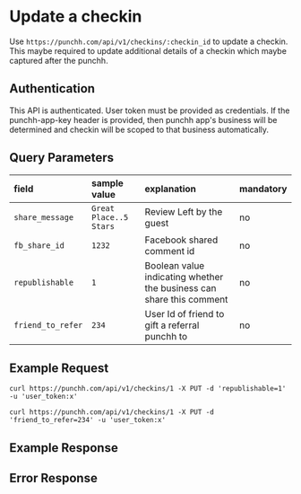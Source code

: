 # Update a checkin

<p>Use <code>https://punchh.com/api/v1/checkins/:checkin_id</code> to update a checkin. This maybe required to update additional details of a checkin which maybe captured after the punchh.</p>
<h2><a aria-hidden="true" href="#authentication" class="anchor" id="user-content-authentication"><span class="octicon octicon-link"></span></a>Authentication</h2>
<p>This API is authenticated. User token must be provided as credentials.
If the punchh-app-key header is provided, then punchh app's business will be determined and checkin will be scoped to that business automatically.</p>
<h2><a aria-hidden="true" href="#query-parameters" class="anchor" id="user-content-query-parameters"><span class="octicon octicon-link"></span></a>Query Parameters</h2>
<table>
	<thead>
		<tr>
			<th align="left"><strong>field</strong></th>
			<th align="left"><strong>sample value</strong></th>
			<th align="left"><strong>explanation</strong></th>
			<th align="left"><strong>mandatory</strong></th>
		</tr>
	</thead>
	<tbody>
		<tr>
			<td align="left"><code>share_message</code></td>
			<td align="left"><code>Great Place..5 Stars</code></td>
			<td align="left">Review Left by the guest</td>
			<td align="left">no</td>
		</tr>
		<tr>
			<td align="left"><code>fb_share_id</code></td>
			<td align="left"><code>1232</code></td>
			<td align="left">Facebook shared comment id</td>
			<td align="left">no</td>
		</tr>
		<tr>
		<td align="left"><code>republishable</code></td>
		<td align="left"><code>1</code></td>
		<td align="left">Boolean value indicating whether the business can share this comment</td>
		<td align="left">no</td>
		</tr>
		<tr>
		<td align="left"><code>friend_to_refer</code></td>
		<td align="left"><code>234</code></td>
		<td align="left">User Id of friend to gift a referral punchh to</td>
		<td align="left">no</td>
		</tr>
	</tbody>
</table>
<h2><a aria-hidden="true" href="#example-request" class="anchor" id="user-content-example-request"><span class="octicon octicon-link"></span></a>Example Request</h2>
<p><code>curl https://punchh.com/api/v1/checkins/1 -X PUT -d 'republishable=1' -u 'user_token:x'</code></p>
<p><code>curl https://punchh.com/api/v1/checkins/1 -X PUT -d 'friend_to_refer=234' -u 'user_token:x'</code></p>
<h2><a aria-hidden="true" href="#example-response" class="anchor" id="user-content-example-response"><span class="octicon octicon-link"></span></a>Example Response</h2>
<h2><a aria-hidden="true" href="#error-response" class="anchor" id="user-content-error-response"><span class="octicon octicon-link"></span></a>Error Response</h2>